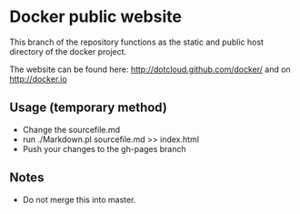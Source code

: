 Docker public website
=====================

This branch of the repository functions as the static and public host directory of the docker project.

The website can be found here: http://dotcloud.github.com/docker/ and on http://docker.io


Usage (temporary method)
------------------------

* Change the sourcefile.md
* run ./Markdown.pl sourcefile.md >> index.html
* Push your changes to the gh-pages branch

Notes
-----

* Do not merge this into master.
